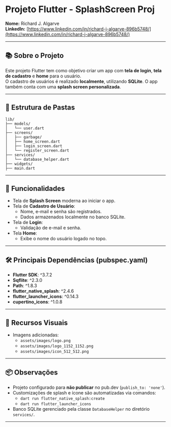 
# Projeto Flutter - SplashScreen Proj

**Nome:** Richard J. Algarve  
**LinkedIn:** [https://www.linkedin.com/in/richard-j-algarve-896b5748/](https://www.linkedin.com/in/richard-j-algarve-896b5748/)

---

## 📚 Sobre o Projeto

Este projeto Flutter tem como objetivo criar um app com **tela de login**, **tela de cadastro** e **home** para o usuário.  
O cadastro de usuários é realizado **localmente**, utilizando **SQLite**. O app também conta com uma **splash screen personalizada**.

---

## 📂 Estrutura de Pastas

```
lib/
├── models/
│   └── user.dart
├── screens/
│   ├── garbage/
│   ├── home_screen.dart
│   ├── login_screen.dart
│   └── register_screen.dart
├── services/
│   └── database_helper.dart
├── widgets/
├── main.dart
```

---

## 🚀 Funcionalidades

- Tela de **Splash Screen** moderna ao iniciar o app.
- Tela de **Cadastro de Usuário**:
  - Nome, e-mail e senha são registrados.
  - Dados armazenados localmente no banco SQLite.
- Tela de **Login**:
  - Validação de e-mail e senha.
- Tela **Home**:
  - Exibe o nome do usuário logado no topo.

---

## 🛠️ Principais Dependências (pubspec.yaml)

- **Flutter SDK**: ^3.7.2
- **Sqflite**: ^2.3.0
- **Path**: ^1.8.3
- **flutter_native_splash**: ^2.4.6
- **flutter_launcher_icons**: ^0.14.3
- **cupertino_icons**: ^1.0.8

---

## 🎨 Recursos Visuais

- Imagens adicionadas:
  - `assets/images/logo.png`
  - `assets/images/logo_1152_1152.png`
  - `assets/images/icon_512_512.png`

---

## 📦 Observações

- Projeto configurado para **não publicar** no pub.dev (`publish_to: 'none'`).
- Customizações de splash e ícone são automatizadas via comandos:
  - `dart run flutter_native_splash:create`
  - `dart run flutter_launcher_icons`
- Banco SQLite gerenciado pela classe `DatabaseHelper` no diretório `services/`.

---
